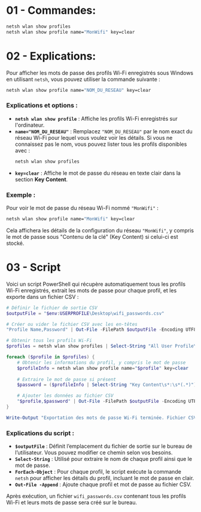 
# 01 - Commandes:

```bash
netsh wlan show profiles
netsh wlan show profile name="MonWifi" key=clear
```



# 02 - Explications: 
Pour afficher les mots de passe des profils Wi-Fi enregistrés sous Windows en utilisant `netsh`, vous pouvez utiliser la commande suivante :

```bash
netsh wlan show profile name="NOM_DU_RESEAU" key=clear
```

### Explications et options :

- **`netsh wlan show profile`** : Affiche les profils Wi-Fi enregistrés sur l'ordinateur.
- **`name="NOM_DU_RESEAU"`** : Remplacez `"NOM_DU_RESEAU"` par le nom exact du réseau Wi-Fi pour lequel vous voulez voir les détails. Si vous ne connaissez pas le nom, vous pouvez lister tous les profils disponibles avec :
  ```bash
  netsh wlan show profiles
  ```
- **`key=clear`** : Affiche le mot de passe du réseau en texte clair dans la section **Key Content**.

### Exemple :

Pour voir le mot de passe du réseau Wi-Fi nommé `"MonWifi"` :
```bash
netsh wlan show profile name="MonWifi" key=clear
```

Cela affichera les détails de la configuration du réseau `"MonWifi"`, y compris le mot de passe sous "Contenu de la clé" (Key Content) si celui-ci est stocké.


# 03 - Script


Voici un script PowerShell qui récupère automatiquement tous les profils Wi-Fi enregistrés, extrait les mots de passe pour chaque profil, et les exporte dans un fichier CSV :

```powershell
# Définir le fichier de sortie CSV
$outputFile = "$env:USERPROFILE\Desktop\wifi_passwords.csv"

# Créer ou vider le fichier CSV avec les en-têtes
"Profile Name,Password" | Out-File -FilePath $outputFile -Encoding UTF8

# Obtenir tous les profils Wi-Fi
$profiles = netsh wlan show profiles | Select-String "All User Profile\s*:\s*(.*)" | ForEach-Object { $_.Matches[0].Groups[1].Value }

foreach ($profile in $profiles) {
    # Obtenir les informations du profil, y compris le mot de passe
    $profileInfo = netsh wlan show profile name="$profile" key=clear
    
    # Extraire le mot de passe si présent
    $password = ($profileInfo | Select-String "Key Content\s*:\s*(.*)").Matches[0].Groups[1].Value

    # Ajouter les données au fichier CSV
    "$profile,$password" | Out-File -FilePath $outputFile -Encoding UTF8 -Append
}

Write-Output "Exportation des mots de passe Wi-Fi terminée. Fichier CSV disponible à : $outputFile"
```

### Explications du script :
- **`$outputFile`** : Définit l’emplacement du fichier de sortie sur le bureau de l’utilisateur. Vous pouvez modifier ce chemin selon vos besoins.
- **`Select-String`** : Utilisé pour extraire le nom de chaque profil ainsi que le mot de passe.
- **`ForEach-Object`** : Pour chaque profil, le script exécute la commande `netsh` pour afficher les détails du profil, incluant le mot de passe en clair.
- **`Out-File -Append`** : Ajoute chaque profil et mot de passe au fichier CSV.

Après exécution, un fichier `wifi_passwords.csv` contenant tous les profils Wi-Fi et leurs mots de passe sera créé sur le bureau.

